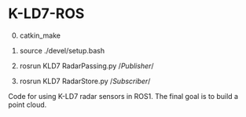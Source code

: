 # K-LD7-ROS 

0) catkin_make

1) source ./devel/setup.bash

3) rosrun KLD7 RadarPassing.py 
/*Publisher*/

4) rosrun KLD7 RadarStore.py 
/*Subscriber*/

Code for using K-LD7 radar sensors in ROS1.
The final goal is to build a point cloud.
